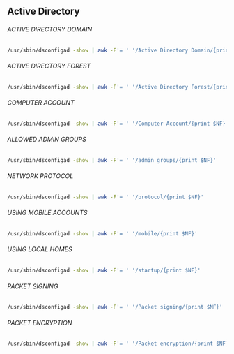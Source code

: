 ## Active Directory

###### ACTIVE DIRECTORY DOMAIN
```bash
/usr/sbin/dsconfigad -show | awk -F'= ' '/Active Directory Domain/{print $NF}'
```

###### ACTIVE DIRECTORY FOREST
```bash
/usr/sbin/dsconfigad -show | awk -F'= ' '/Active Directory Forest/{print $NF}'
```

###### COMPUTER ACCOUNT
```bash
/usr/sbin/dsconfigad -show | awk -F'= ' '/Computer Account/{print $NF}'
```

###### ALLOWED ADMIN GROUPS
```bash
/usr/sbin/dsconfigad -show | awk -F'= ' '/admin groups/{print $NF}'
```

###### NETWORK PROTOCOL
```bash
/usr/sbin/dsconfigad -show | awk -F'= ' '/protocol/{print $NF}'
```

###### USING MOBILE ACCOUNTS
```bash
/usr/sbin/dsconfigad -show | awk -F'= ' '/mobile/{print $NF}'
```

###### USING LOCAL HOMES
```bash
/usr/sbin/dsconfigad -show | awk -F'= ' '/startup/{print $NF}'
```

###### PACKET SIGNING
```bash
/usr/sbin/dsconfigad -show | awk -F'= ' '/Packet signing/{print $NF}'
```

###### PACKET ENCRYPTION
```bash
/usr/sbin/dsconfigad -show | awk -F'= ' '/Packet encryption/{print $NF}'
```
